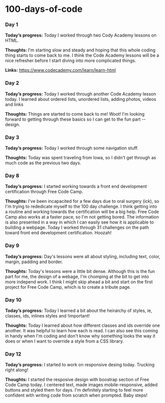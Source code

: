 # 100-days-of-code
### Day 1
**Today’s progress:** Today I worked through two Cody Academy lessons on HTML. 
 
**Thoughts:** I'm starting slow and steady and hoping that this whole coding thing starts to come back to me. I think the Code Academy lessons will be a nice refresher before I start diving into more complicated things. 

**Links:** https://www.codecademy.com/learn/learn-html

### Day 2
**Today’s progress:** Today I worked through another Code Academy lesson today. I learned about ordered lists, unordered lists, adding photos, videos and links
 
**Thoughts:** Things are started to come back to me! Woot! I'm looking forward to getting through these basics so I can get to the fun part -- design. 

### Day 3
**Today’s progress:** Today I worked through some navigation stuff. 
 
**Thoughts:** Today was spent traveling from Iowa, so I didn't get through as much code as the previous two days. 

### Day 8
**Today’s progress:** I started working towards a front end development certification through Free Code Camp. 
 
**Thoughts:** I've been incapacited for a few days due to oral surgery (ick), so I'm trying to rededicate myself to the 100 day challenge. I think getting into a routine and working towards the certification will be a big help. Free Code Camp also works at a faster pace, so I'm not getting bored. The information is also presented in a way in which I can easily see how it is applicable to building a webpage. Today I worked through 31 challenges on the path toward front end development certification. Hoozah! 

### Day 9
**Today’s progress:** Day's lessons were all about styling, including text, color, margin, padding and border. 

**Thoughts:** Today's lessons were a little bit dense. Although this is the fun part for me, the design of a webage, I'm chomping at the bit to get into more independ work. I think I might skip ahead a bit and start on the first project for Free Code Camp, which is to create a tribute page.  

### Day 10
**Today’s progress:** Today I learned a bit about the heirarchy of styles, ie, classes, ids, inlines styles and !important!

**Thoughts:** Today I learned about how different classes and ids override one another. It was helpful to learn how each is read. I can also see this coming in handy when I'm coding and don't know why something looks the way it does or when I want to override a style from a CSS library. 


### Day 12
**Today’s progress:** I started to work on responsive desing today. Trucking right along!

**Thoughts:** I started the resposive design with boostrap section of Free Code Camp today. I centered text, made images mobile-responsive, added buttons and styled them for days. I'm definitely starting to feel more confident with writing code from scratch when prompted. Baby steps!
